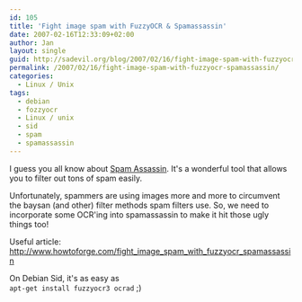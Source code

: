```yaml
---
id: 105
title: 'Fight image spam with FuzzyOCR & Spamassassin'
date: 2007-02-16T12:33:09+02:00
author: Jan
layout: single
guid: http://sadevil.org/blog/2007/02/16/fight-image-spam-with-fuzzyocr-spamassassin/
permalink: /2007/02/16/fight-image-spam-with-fuzzyocr-spamassassin/
categories:
  - Linux / Unix
tags:
  - debian
  - fozzyocr
  - Linux / unix
  - sid
  - spam
  - spamassassin
---
```

I guess you all know about <a href="http://spamassassin.apache.org/" target="_blank">Spam Assassin</a>. It's a wonderful tool that allows you to filter out tons of spam easily.

Unfortunately, spammers are using images more and more to circumvent the baysan (and other) filter methods spam filters use. So, we need to incorporate some OCR'ing into spamassassin to make it hit those ugly things too!

Useful article: <a href="http://www.howtoforge.com/fight_image_spam_with_fuzzyocr_spamassassin" target="_blank">http://www.howtoforge.com/fight_image_spam_with_fuzzyocr_spamassassin</a>

On Debian Sid, it's as easy as  
`apt-get install fuzzyocr3 ocrad` ;)